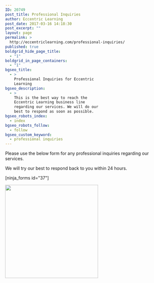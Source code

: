 ```yaml
---
ID: 20749
post_title: Professional Inquiries
author: Eccentric Learning
post_date: 2017-03-16 14:18:30
post_excerpt: ""
layout: page
permalink: >
  http://eccentriclearning.com/professional-inquiries/
published: true
boldgrid_hide_page_title:
  - "1"
boldgrid_in_page_containers:
  - "1"
bgseo_title:
  - >
    Professional Inquiries for Eccentric
    Learning
bgseo_description:
  - >
    This is the best way to reach the
    Eccentric Learning business line
    regarding our services. We will do our
    best to respond as soon as possible.
bgseo_robots_index:
  - index
bgseo_robots_follow:
  - follow
bgseo_custom_keyword:
  - professional inquiries
---
```

<div class="boldgrid-section">
<div class="container">
<div class="row">
<div class="col-md-8 col-sm-8 col-xs-12">

Please use the below form for any professional inquiries regarding our services.

We will try our best to respond back to you within 24 hours.

[ninja_forms id="37"]

</div>
<div class="col-md-4 col-sm-4 col-xs-12">
<p class="mod-reset"><img class="alignnone wp-image-467 size-full" src="http://eccentriclearning.com/wp-content/uploads/2017/03/aHR0cHM6Ly9zb3VyY2UudW5zcGxhc2guY29tL0lPems4WUtEaFlnLzMwMHgzMDA_3D-imhwpb-ijgqofoxxyngmlu-1.jpg" alt="" width="300" height="300" data-imhwpb-built-photo-search="54|portrait"></p>

</div>
</div>
</div>
</div>